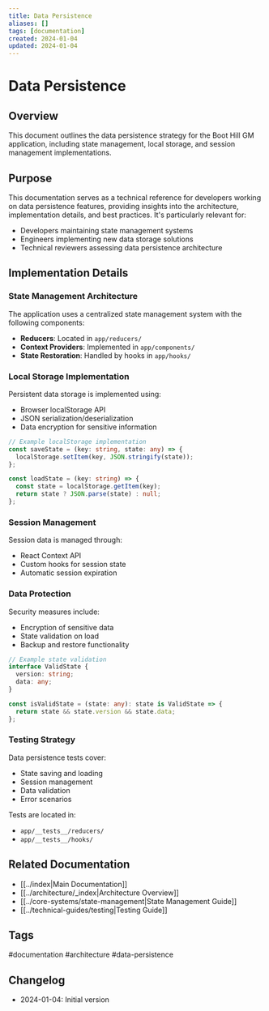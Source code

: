 ```yaml
---
title: Data Persistence
aliases: []
tags: [documentation]
created: 2024-01-04
updated: 2024-01-04
---
```


# Data Persistence

## Overview
This document outlines the data persistence strategy for the Boot Hill GM application, including state management, local storage, and session management implementations.

## Purpose
This documentation serves as a technical reference for developers working on data persistence features, providing insights into the architecture, implementation details, and best practices. It's particularly relevant for:
- Developers maintaining state management systems
- Engineers implementing new data storage solutions
- Technical reviewers assessing data persistence architecture

## Implementation Details

### State Management Architecture
The application uses a centralized state management system with the following components:
- **Reducers**: Located in `app/reducers/`
- **Context Providers**: Implemented in `app/components/`
- **State Restoration**: Handled by hooks in `app/hooks/`

### Local Storage Implementation
Persistent data storage is implemented using:
- Browser localStorage API
- JSON serialization/deserialization
- Data encryption for sensitive information

```typescript
// Example localStorage implementation
const saveState = (key: string, state: any) => {
  localStorage.setItem(key, JSON.stringify(state));
};

const loadState = (key: string) => {
  const state = localStorage.getItem(key);
  return state ? JSON.parse(state) : null;
};
```

### Session Management
Session data is managed through:
- React Context API
- Custom hooks for session state
- Automatic session expiration

### Data Protection
Security measures include:
- Encryption of sensitive data
- State validation on load
- Backup and restore functionality

```typescript
// Example state validation
interface ValidState {
  version: string;
  data: any;
}

const isValidState = (state: any): state is ValidState => {
  return state && state.version && state.data;
};
```

### Testing Strategy
Data persistence tests cover:
- State saving and loading
- Session management
- Data validation
- Error scenarios

Tests are located in:
- `app/__tests__/reducers/`
- `app/__tests__/hooks/`

## Related Documentation
- [[../index|Main Documentation]]
- [[../architecture/_index|Architecture Overview]]
- [[../core-systems/state-management|State Management Guide]]
- [[../technical-guides/testing|Testing Guide]]

## Tags
#documentation #architecture #data-persistence

## Changelog
- 2024-01-04: Initial version
